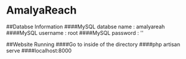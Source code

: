 # AmalyaReach

##Databse Information
####MySQL databse name  : amalyareah
####MySQL username      : root
####MySQL password      : ''

##Website Running
####Go to inside of the directory
####php artisan serve
####localhost:8000
